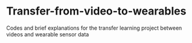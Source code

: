 # Transfer-from-video-to-wearables

Codes and brief explanations for the transfer learning project between videos and wearable sensor data
